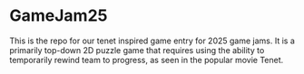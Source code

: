 # GameJam25
This is the repo for our tenet inspired game entry for 2025 game jams. It is a primarily top-down 2D puzzle game that requires using the ability to temporarily rewind team to progress, as seen in the popular movie Tenet.
